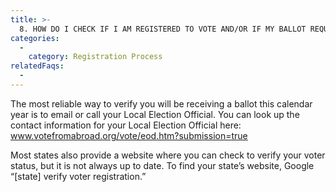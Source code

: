 ```yaml
---
title: >-
  8. HOW DO I CHECK IF I AM REGISTERED TO VOTE AND/OR IF MY BALLOT REQUEST WAS RECEIVED? HOW DO I CHECK THAT I WILL RECEIVE A BALLOT?
categories:
  - 
    category: Registration Process
relatedFaqs:
  -
---
```

The most reliable way to verify you will be receiving a ballot this calendar year is to email or call your Local Election Official. You can look up the contact information for your Local Election Official here: www.votefromabroad.org/vote/eod.htm?submission=true

Most states also provide a website where you can check to verify your voter status, but it is not always up to date. To find your state’s website, Google “[state] verify voter registration.”